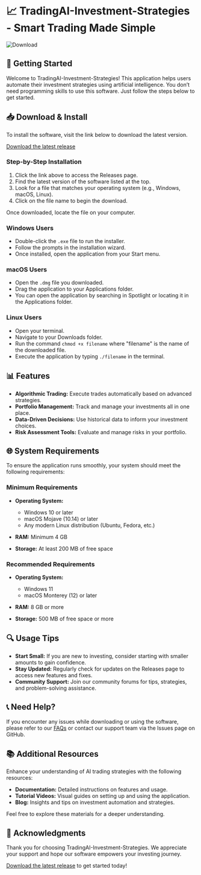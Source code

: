 # 📈 TradingAI-Investment-Strategies - Smart Trading Made Simple

![Download](https://img.shields.io/badge/Download-Now-blue)

## 🚀 Getting Started

Welcome to TradingAI-Investment-Strategies! This application helps users automate their investment strategies using artificial intelligence. You don’t need programming skills to use this software. Just follow the steps below to get started.

## 📥 Download & Install

To install the software, visit the link below to download the latest version.

[Download the latest release](https://github.com/sarweshkumar86/TradingAI-Investment-Strategies/releases)

### Step-by-Step Installation

1. Click the link above to access the Releases page.
2. Find the latest version of the software listed at the top.
3. Look for a file that matches your operating system (e.g., Windows, macOS, Linux).
4. Click on the file name to begin the download.

Once downloaded, locate the file on your computer. 

### Windows Users

- Double-click the `.exe` file to run the installer.
- Follow the prompts in the installation wizard.
- Once installed, open the application from your Start menu.

### macOS Users

- Open the `.dmg` file you downloaded.
- Drag the application to your Applications folder.
- You can open the application by searching in Spotlight or locating it in the Applications folder.

### Linux Users

- Open your terminal.
- Navigate to your Downloads folder.
- Run the command `chmod +x filename` where "filename" is the name of the downloaded file.
- Execute the application by typing `./filename` in the terminal.

## 📊 Features

- **Algorithmic Trading:** Execute trades automatically based on advanced strategies.
- **Portfolio Management:** Track and manage your investments all in one place.
- **Data-Driven Decisions:** Use historical data to inform your investment choices.
- **Risk Assessment Tools:** Evaluate and manage risks in your portfolio.

## 🌐 System Requirements

To ensure the application runs smoothly, your system should meet the following requirements:

### Minimum Requirements

- **Operating System:** 
  - Windows 10 or later
  - macOS Mojave (10.14) or later
  - Any modern Linux distribution (Ubuntu, Fedora, etc.)
  
- **RAM:** Minimum 4 GB
- **Storage:** At least 200 MB of free space

### Recommended Requirements

- **Operating System:**
  - Windows 11
  - macOS Monterey (12) or later
  
- **RAM:** 8 GB or more
- **Storage:** 500 MB of free space or more

## 🔍 Usage Tips

- **Start Small:** If you are new to investing, consider starting with smaller amounts to gain confidence.
- **Stay Updated:** Regularly check for updates on the Releases page to access new features and fixes.
- **Community Support:** Join our community forums for tips, strategies, and problem-solving assistance.

## 📞 Need Help?

If you encounter any issues while downloading or using the software, please refer to our [FAQs](https://github.com/sarweshkumar86/TradingAI-Investment-Strategies/faq) or contact our support team via the Issues page on GitHub.

## 📚 Additional Resources

Enhance your understanding of AI trading strategies with the following resources:

- **Documentation:** Detailed instructions on features and usage.
- **Tutorial Videos:** Visual guides on setting up and using the application.
- **Blog:** Insights and tips on investment automation and strategies.

Feel free to explore these materials for a deeper understanding.

## 🌟 Acknowledgments

Thank you for choosing TradingAI-Investment-Strategies. We appreciate your support and hope our software empowers your investing journey.

[Download the latest release](https://github.com/sarweshkumar86/TradingAI-Investment-Strategies/releases) to get started today!
